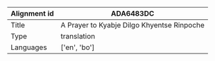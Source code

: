 |Alignment id | ADA6483DC
| --- | --- 
|Title | A Prayer to Kyabje Dilgo Khyentse Rinpoche 
|Type | translation
|Languages | ['en', 'bo']
